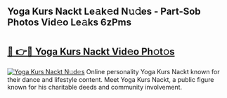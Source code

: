## Yoga Kurs Nackt Le𝚊k𝚎d N𝚞𝚍es - Part-Sob Photos Vid𝚎o Le𝚊ks 6zPms

# <h2><a href="http://fb5gbbu.evod.top/?m=Yoga+Kurs+Nackt">🔗 👉🔴 Yoga Kurs Nackt Vid𝚎o Ph𝚘t𝚘s</a></h2>

[![Yoga Kurs Nackt N𝚞d𝚎s](https://i.imgur.com/8V9OHl7.gif)](http://fb5gbbu.evod.top/?m=Yoga+Kurs+Nackt)
Online personality Yoga Kurs Nackt known for their dance and lifestyle content. Meet Yoga Kurs Nackt, a public figure known for his charitable deeds and community involvement. 
